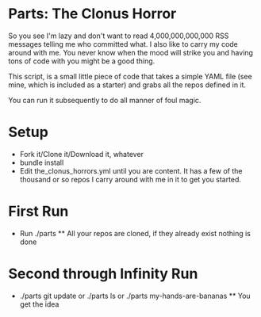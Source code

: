 # Parts: The Clonus Horror

So you see I'm lazy and don't want to read 4,000,000,000,000 RSS messages telling me who committed what.  I also like to carry my code around with me.   You never know when the mood will strike you and having tons of code with you might be a good thing.   

This script, is a small little piece of code that takes a simple YAML file (see mine, which is included as a starter) and grabs all the repos defined in it.

You can run it subsequently to do all manner of foul magic.

# Setup

* Fork it/Clone it/Download it, whatever
* bundle install
* Edit the_clonus_horrors.yml until you are content.  It has a few of the thousand or so repos I carry around with me in it to get you started.

# First Run
* Run ./parts
** All your repos are cloned, if they already exist nothing is done

# Second through Infinity Run
* ./parts git update or ./parts ls or ./parts my-hands-are-bananas
** You get the idea

